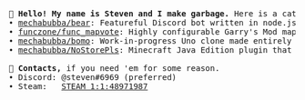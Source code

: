 <pre>
<b>👋 Hello! My name is Steven and I make garbage.</b> Here is a catered selection of that garbage;
• <a href="https://github.com/mechabubba/bear/">mechabubba/bear</a>: Featureful Discord bot written in node.js.
• <a href="https://github.com/funczone/func_mapvote/">funczone/func_mapvote</a>: Highly configurable Garry's Mod map voting addon.
• <a href="https://github.com/mechabubba/bomo/">mechabubba/bomo</a>: Work-in-progress Uno clone made entirely in typescript.
• <a href="https://github.com/mechabubba/NoStorePls/">mechabubba/NoStorePls</a>: Minecraft Java Edition plugin that prevents storage of certain items in certain containers.

<b>💾 Contacts,</b> if you need 'em for some reason.
• Discord: @steven#6969 (preferred)
• Steam:   <a href="https://steamcommunity.com/profiles/76561198058209703">STEAM_1:1:48971987</a>
</pre>

[//]: # (i like polar bears :D)
